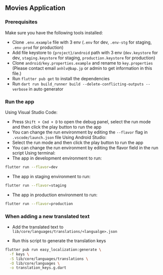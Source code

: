 ## Movies Application

### Prerequisites
Make sure you have the following tools installed:
- Clone `.env.example` file with 3 env (`.env` for dev, `.env-stg` for staging, `.env-prod` for production)
- Add file keystore to `{project}/android` path with 3 env (`dev.keystore` for dev, `staging.keystore` for staging, `production.keystore` for production)
- Clone `android/key.properties.example` and rename to `key.properties` (Please contact email `anhlv@bap.jp` or admin to get information in this file.)
- Run `flutter pub get` to install the dependencies
- Run `dart run build_runner build --delete-conflicting-outputs --verbose` in auto generator


### Run the app

Using Visual Studio Code:
- Press `Shift + Cmd + D` to open the debug panel, select the run mode and then click the play button to run the app
- You can change the run environment by editing the `--flavor` flag in `.vscode/launch.json` file
Using Android Studio:
- Select the run mode and then click the play button to run the app
- You can change the run environment by editing the flavor field in the run script
Using terminal:
- The app in development environment to run:
```bash
flutter run --flavor=dev
```
- The app in staging environment to run:
```bash
flutter run --flavor=staging
```
- The app in production environment to run:
```bash
flutter run --flavor=production
```


### When adding a new translated text

- Add the translated text to `lib/core/languages/translations/<langualge>.json`

- Run this script to generate the translation keys
```bash
flutter pub run easy_localization:generate \
  -f keys \
  -S lib/core/languages/translations \
  -O lib/core/languages \
  -o translation_keys.g.dart
```
